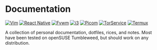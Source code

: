 # Documentation
[![Vim](https://img.shields.io/badge/Vim_Dots_And_Documentation-green?style=for-the-badge&logo=vim)](vim)
[![React Native](https://img.shields.io/badge/React_Native_QuickStart-red?style=for-the-badge&logo=react&logoColor=white)](react_native)
[![Fvwm](https://img.shields.io/badge/Fvwm_Dots_And_Documentation-blue?style=for-the-badge)](fvwm)
[![i3](https://img.shields.io/badge/i3_Dots_And_Documentation-lightblue?style=for-the-badge&logo=i3)](i3)
[![Picom](https://img.shields.io/badge/Picom_Dots-orange)](picom.md)
[![TorService](https://img.shields.io/badge/Tor_Service_Documentation-purple)](tor_service.md)
[![Termux](https://img.shields.io/badge/Termux_Documentation-grey)](termux.md)

A collection of personal documentation, dotfiles, rices, and notes.
Most have been tested on openSUSE Tumbleweed, but should work on any distribution.
